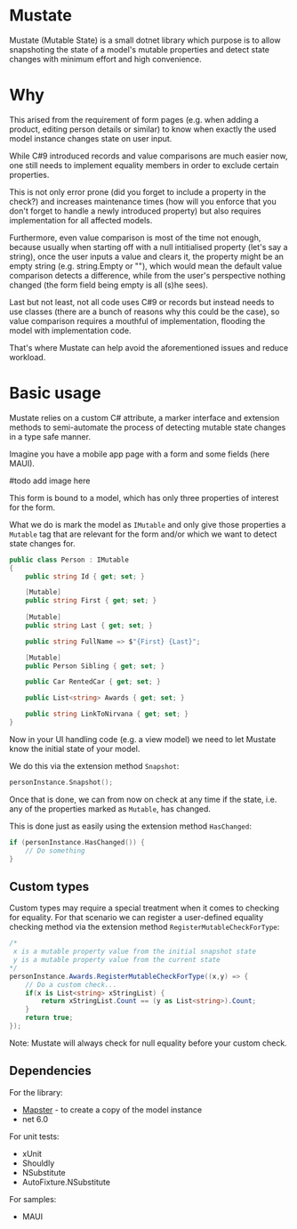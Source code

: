 # Mustate
Mustate (Mutable State) is a small dotnet library which purpose is to allow snapshoting the state of a model's mutable properties and detect state changes with minimum effort and high convenience.

# Why
This arised from the requirement of form pages (e.g. when adding a product, editing person details or similar) to know when exactly the used model instance changes state on user input. 

While C#9 introduced records and value comparisons are much easier now, one still needs to implement equality members in order to exclude certain properties.

This is not only error prone (did you forget to include a property in the check?) and increases maintenance times (how will you enforce that you don't forget to handle a newly introduced property) but also requires implementation for all affected models.

Furthermore, even value comparison is most of the time not enough, because usually when starting off with a null intitialised property (let's say a string), once the user inputs a value and clears it, the property might be an empty string (e.g. string.Empty or ""), which would mean the default value comparison detects a difference, while from the user's perspective nothing changed (the form field being empty is all (s)he sees).

Last but not least, not all code uses C#9 or records but instead needs to use classes (there are a bunch of reasons why this could be the case), so value comparison requires a mouthful of implementation, flooding the model with implementation code.

That's where Mustate can help avoid the aforementioned issues and reduce workload.

# Basic usage
Mustate relies on a custom C# attribute, a marker interface and extension methods to semi-automate the process of detecting mutable state changes in a type safe manner.

Imagine you have a mobile app page with a form and some fields (here MAUI).

#todo add image here

This form is bound to a model, which has only three properties of interest for the form.

What we do is mark the model as `IMutable` and only give those properties a `Mutable` tag that are relevant for the form and/or which we want to detect state changes for.


```csharp
public class Person : IMutable
{
    public string Id { get; set; }

    [Mutable]
    public string First { get; set; }
    
    [Mutable]
    public string Last { get; set; }

    public string FullName => $"{First} {Last}";

    [Mutable]
    public Person Sibling { get; set; } 

    public Car RentedCar { get; set; }

    public List<string> Awards { get; set; }

    public string LinkToNirvana { get; set; }
}
```

Now in your UI handling code (e.g. a view model) we need to let Mustate know the initial state of your model. 

We do this via the extension method `Snapshot`:

```cpp
personInstance.Snapshot();
```

Once that is done, we can from now on check at any time if the state, i.e. any of the properties marked as `Mutable`, has changed.

This is done just as easily using the extension method `HasChanged`:

```cpp
if (personInstance.HasChanged()) {
    // Do something
}
```

## Custom types

Custom types may require a special treatment when it comes to checking for equality. For that scenario we can register a user-defined equality checking method via the extension method `RegisterMutableCheckForType`:

```csharp
/*
 x is a mutable property value from the initial snapshot state
 y is a mutable property value from the current state 
*/
personInstance.Awards.RegisterMutableCheckForType((x,y) => {
    // Do a custom check...
    if(x is List<string> xStringList) {
        return xStringList.Count == (y as List<string>).Count;
    }
    return true;
});
```

Note: Mustate will always check for null equality before your custom check.

## Dependencies
For the library:
- [Mapster](https://github.com/MapsterMapper/Mapster) - to create a copy of the model instance
- net 6.0

For unit tests:
- xUnit
- Shouldly
- NSubstitute
- AutoFixture.NSubstitute

For samples:
- MAUI